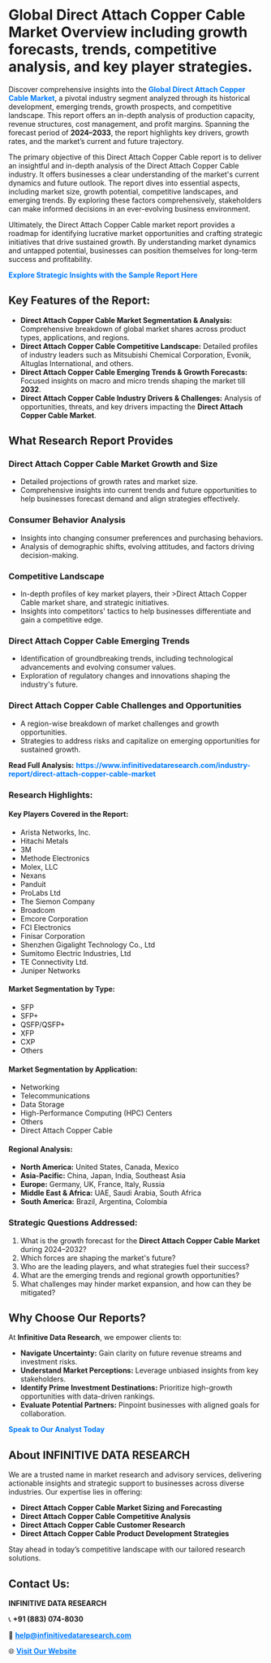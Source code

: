 <h1>Global Direct Attach Copper Cable Market Overview including growth forecasts, trends, competitive analysis, and key player strategies.</h1>
<p>
Discover comprehensive insights into the 
<a href="https://www.infinitivedataresearch.com/industry-report/direct-attach-copper-cable-market" rel="dofollow" style="color: #007BFF; text-decoration: none;"><strong>Global Direct Attach Copper Cable Market</strong></a>, a pivotal industry segment analyzed through its historical development, emerging trends, growth prospects, and competitive landscape. This report offers an in-depth analysis of production capacity, revenue structures, cost management, and profit margins. Spanning the forecast period of <strong>2024–2033</strong>, the report highlights key drivers, growth rates, and the market’s current and future trajectory.
</p>
<p>
The primary objective of this Direct Attach Copper Cable report is to deliver an insightful and in-depth analysis of the Direct Attach Copper Cable industry. It offers businesses a clear understanding of the market's current dynamics and future outlook. The report dives into essential aspects, including market size, growth potential, competitive landscapes, and emerging trends. By exploring these factors comprehensively, stakeholders can make informed decisions in an ever-evolving business environment.
</p>
<p>
Ultimately, the Direct Attach Copper Cable market report provides a roadmap for identifying lucrative market opportunities and crafting strategic initiatives that drive sustained growth. By understanding market dynamics and untapped potential, businesses can position themselves for long-term success and profitability.
</p>
<p>
<a href="https://www.infinitivedataresearch.com/request-sample/reportId=104436" style="color: #007BFF; text-decoration: none;"><strong>Explore Strategic Insights with the Sample Report Here</strong></a>
</p>

<h2>Key Features of the Report:</h2>
<ul>
<li><strong>Direct Attach Copper Cable Market Segmentation & Analysis:</strong> Comprehensive breakdown of global market shares across product types, applications, and regions.</li>
<li><strong>Direct Attach Copper Cable Competitive Landscape:</strong> Detailed profiles of industry leaders such as Mitsubishi Chemical Corporation, Evonik, Altuglas International, and others.</li>
<li><strong>Direct Attach Copper Cable Emerging Trends & Growth Forecasts:</strong> Focused insights on macro and micro trends shaping the market till <strong>2032</strong>.</li>
<li><strong>Direct Attach Copper Cable Industry Drivers & Challenges:</strong> Analysis of opportunities, threats, and key drivers impacting the <strong>Direct Attach Copper Cable Market</strong>.</li>
</ul>

<h2>What Research Report Provides</h2>
<h3>Direct Attach Copper Cable Market Growth and Size</h3>
<ul>
<li>Detailed projections of growth rates and market size.</li>
<li>Comprehensive insights into current trends and future opportunities to help businesses forecast demand and align strategies effectively.</li>
</ul>

<h3>Consumer Behavior Analysis</h3>
<ul>
<li>Insights into changing consumer preferences and purchasing behaviors.</li>
<li>Analysis of demographic shifts, evolving attitudes, and factors driving decision-making.</li>
</ul>

<h3>Competitive Landscape</h3>
<ul>
<li>In-depth profiles of key market players, their >Direct Attach Copper Cable market share, and strategic initiatives.</li>
<li>Insights into competitors' tactics to help businesses differentiate and gain a competitive edge.</li>
</ul>

<h3>Direct Attach Copper Cable Emerging Trends</h3>
<ul>
<li>Identification of groundbreaking trends, including technological advancements and evolving consumer values.</li>
<li>Exploration of regulatory changes and innovations shaping the industry's future.</li>
</ul>

<h3>Direct Attach Copper Cable Challenges and Opportunities</h3>
<ul>
<li>A region-wise breakdown of market challenges and growth opportunities.</li>
<li>Strategies to address risks and capitalize on emerging opportunities for sustained growth.</li>
</ul>
<p><strong>Read Full Analysis:</strong> <a href="https://www.infinitivedataresearch.com/industry-report/direct-attach-copper-cable-market" rel="dofollow" style="color: #007BFF; text-decoration: none;"><strong>https://www.infinitivedataresearch.com/industry-report/direct-attach-copper-cable-market</strong></a></p>
<h3>Research Highlights:</h3>
<h4>Key Players Covered in the Report:</h4>
<ul><li>Arista Networks, Inc.</li><li>Hitachi Metals</li><li>3M</li><li>Methode Electronics</li><li>Molex, LLC</li><li>Nexans</li><li>Panduit</li><li>ProLabs Ltd</li><li>The Siemon Company</li><li>Broadcom</li><li>Emcore Corporation</li><li>FCI Electronics</li><li>Finisar Corporation</li><li>Shenzhen Gigalight Technology Co., Ltd</li><li>Sumitomo Electric Industries, Ltd</li><li>TE Connectivity Ltd.</li><li>Juniper Networks</li></ul>
<h4>Market Segmentation by Type:</h4>
<ul><li>SFP</li><li>SFP+</li><li>QSFP/QSFP+</li><li>XFP</li><li>CXP</li><li>Others</li></ul>
<h4>Market Segmentation by Application:</h4>
<ul><li>Networking</li><li>Telecommunications</li><li>Data Storage</li><li>High-Performance Computing (HPC) Centers</li><li>Others</li><li>Direct Attach Copper Cable</li></ul>

<h4>Regional Analysis:</h4>
<ul>
<li><strong>North America:</strong> United States, Canada, Mexico</li>
<li><strong>Asia-Pacific:</strong> China, Japan, India, Southeast Asia</li>
<li><strong>Europe:</strong> Germany, UK, France, Italy, Russia</li>
<li><strong>Middle East & Africa:</strong> UAE, Saudi Arabia, South Africa</li>
<li><strong>South America:</strong> Brazil, Argentina, Colombia</li>
</ul>

<h3>Strategic Questions Addressed:</h3>
<ol>
<li>What is the growth forecast for the <strong>Direct Attach Copper Cable Market</strong> during 2024–2032?</li>
<li>Which forces are shaping the market's future?</li>
<li>Who are the leading players, and what strategies fuel their success?</li>
<li>What are the emerging trends and regional growth opportunities?</li>
<li>What challenges may hinder market expansion, and how can they be mitigated?</li>
</ol>

<h2>Why Choose Our Reports?</h2>
<p>At <strong>Infinitive Data Research</strong>, we empower clients to:</p>
<ul>
<li><strong>Navigate Uncertainty:</strong> Gain clarity on future revenue streams and investment risks.</li>
<li><strong>Understand Market Perceptions:</strong> Leverage unbiased insights from key stakeholders.</li>
<li><strong>Identify Prime Investment Destinations:</strong> Prioritize high-growth opportunities with data-driven rankings.</li>
<li><strong>Evaluate Potential Partners:</strong> Pinpoint businesses with aligned goals for collaboration.</li>
</ul>
<p><a href="https://www.infinitivedataresearch.com/industry-report/direct-attach-copper-cable-market" rel="dofollow" style="color: #007BFF; text-decoration: none;"><strong>Speak to Our Analyst Today</strong></a></p>

<h2>About INFINITIVE DATA RESEARCH</h2>
<p>We are a trusted name in market research and advisory services, delivering actionable insights and strategic support to businesses across diverse industries. Our expertise lies in offering:</p>
<ul>
<li><strong>Direct Attach Copper Cable Market Sizing and Forecasting</strong></li>
<li><strong>Direct Attach Copper Cable Competitive Analysis</strong></li>
<li><strong>Direct Attach Copper Cable Customer Research</strong></li>
<li><strong>Direct Attach Copper Cable Product Development Strategies</strong></li>
</ul>
<p>Stay ahead in today’s competitive landscape with our tailored research solutions.</p>

<h2>Contact Us:</h2>
<p><strong>INFINITIVE DATA RESEARCH</strong></p>
<p>📞 <strong>+91 (883) 074-8030</strong></p>
<p>📧 <strong><a href="mailto:help@infinitivedataresearch.com" style="color: #007BFF;">help@infinitivedataresearch.com</a></strong></p>
<p>🌐 <strong><a href="https://www.infinitivedataresearch.com" rel="dofollow" style="color: #007BFF;">Visit Our Website</a></strong></p>